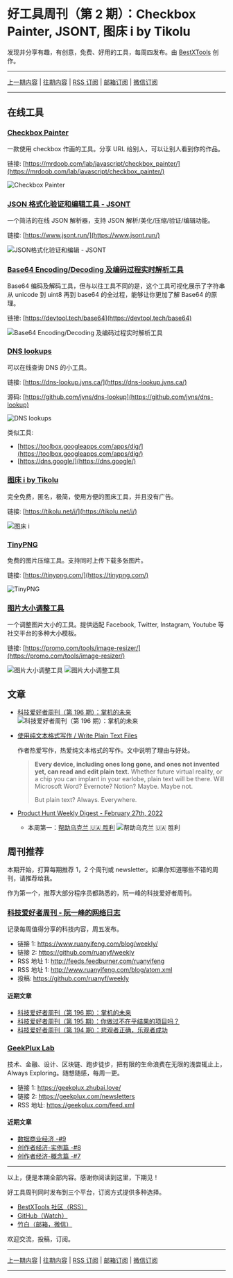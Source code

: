 # 好工具周刊（第 2 期）：Checkbox Painter, JSONT, 图床 i by Tikolu

发现并分享有趣，有创意，免费、好用的工具，每周四发布。由 [BestXTools](https://www.bestxtools.com/) 创作。

---

[上一期内容](issue-1.md) | [往期内容](https://github.com/bestxtools/weekly-cn) | [RSS 订阅](https://discuss-cn.bestxtools.com/t/weekly) | [邮箱订阅](https://bestxtools.zhubai.love/) | [微信订阅](https://discuss-cn.bestxtools.com/d/5/2)

---

## 在线工具

### [Checkbox Painter](https://mrdoob.com/lab/javascript/checkbox_painter/)

一款使用 checkbox 作画的工具。分享 URL 给别人，可以让别人看到你的作品。

链接: [https://mrdoob.com/lab/javascript/checkbox_painter/](https://mrdoob.com/lab/javascript/checkbox_painter/)

![Checkbox Painter](https://cdn.jsdelivr.net/gh/bestxtools/weekly-cn@main/images/2022-02-28-17-14-07.png)

### [JSON 格式化验证和编辑工具 - JSONT](https://www.jsont.run/)

一个简洁的在线 JSON 解析器，支持 JSON 解析/美化/压缩/验证/编辑功能。

链接: [https://www.jsont.run/](https://www.jsont.run/)

![JSON格式化验证和编辑 - JSONT](https://cdn.jsdelivr.net/gh/bestxtools/weekly-cn@main/images/2022-03-01-10-34-27.png)

### [Base64 Encoding/Decoding 及编码过程实时解析工具](https://devtool.tech/base64)

Base64 编码及解码工具，但与以往工具不同的是，这个工具可视化展示了字符串从 unicode 到 uint8 再到 base64 的全过程，能够让你更加了解 Base64 的原理。

链接: [https://devtool.tech/base64](https://devtool.tech/base64)

![Base64 Encoding/Decoding 及编码过程实时解析工具](https://cdn.jsdelivr.net/gh/bestxtools/weekly-cn@main/images/2022-03-02-10-35-19.png)

### [DNS lookups](https://dns-lookup.jvns.ca/)

可以在线查询 DNS 的小工具。

链接: [https://dns-lookup.jvns.ca/](https://dns-lookup.jvns.ca/)

源码: [https://github.com/jvns/dns-lookup](https://github.com/jvns/dns-lookup)

![DNS lookups](https://cdn.jsdelivr.net/gh/bestxtools/weekly-cn@main/images/2022-02-21-11-02-23.png)

类似工具:

- [https://toolbox.googleapps.com/apps/dig/](https://toolbox.googleapps.com/apps/dig/)
- [https://dns.google/](https://dns.google/)

### [图床 i by Tikolu](https://tikolu.net/i/)

完全免费，匿名，极简，使用方便的图床工具，并且没有广告。

链接: [https://tikolu.net/i/](https://tikolu.net/i/)

![图床 i](https://cdn.jsdelivr.net/gh/bestxtools/weekly-cn@main/images/2022-02-21-15-23-31.png)

### [TinyPNG](https://tinypng.com/)

免费的图片压缩工具。支持同时上传下载多张图片。

链接: [https://tinypng.com/](https://tinypng.com/)

![TinyPNG](https://cdn.jsdelivr.net/gh/bestxtools/weekly-cn@main/images/2022-03-01-10-21-38.png)

### [图片大小调整工具](https://promo.com/tools/image-resizer/)

一个调整图片大小的工具。提供适配 Facebook, Twitter, Instagram, Youtube 等社交平台的多种大小模板。

链接: [https://promo.com/tools/image-resizer/](https://promo.com/tools/image-resizer/)

![图片大小调整工具](https://cdn.jsdelivr.net/gh/bestxtools/weekly-cn@main/images/2022-03-01-17-41-22.png)
![图片大小调整工具](https://cdn.jsdelivr.net/gh/bestxtools/weekly-cn@main/images/2022-03-01-17-40-51.png)

## 文章

- [科技爱好者周刊（第 196 期）：掌机的未来](https://www.ruanyifeng.com/blog/2022/02/weekly-issue-196.html)
  ![科技爱好者周刊（第 196 期）：掌机的未来](https://cdn.jsdelivr.net/gh/bestxtools/weekly-cn@main/images/bg2022022010.webp)
- [使用纯文本格式写作 / Write Plain Text Files](https://sive.rs/plaintext)

  作者热爱写作，热爱纯文本格式的写作。文中说明了理由与好处。

  > **Every device, including ones long gone, and ones not invented yet, can read and edit plain text.** Whether future virtual reality, or a chip you can implant in your earlobe, plain text will be there. Will Microsoft Word? Evernote? Notion? Maybe. Maybe not.
  >
  > But plain text? Always. Everywhere.

- [Product Hunt Weekly Digest - February 27th, 2022](https://www.producthunt.com/newsletter/10060-help-ukraine)
  - 本周第一：[帮助乌克兰 🇺🇦 胜利](https://www.producthunt.com/posts/help-ukraine-win)
    ![帮助乌克兰 🇺🇦 胜利](https://cdn.jsdelivr.net/gh/bestxtools/weekly-cn@main/images/d39ff981-c874-400d-a903-45674c6a5a1e.jpeg)

## 周刊推荐

本期开始，打算每期推荐 1，2 个周刊或 newsletter。如果你知道哪些不错的周刊，请推荐给我。

作为第一个，推荐大部分程序员都熟悉的，阮一峰的科技爱好者周刊。

### [科技爱好者周刊 - 阮一峰的网络日志](https://www.ruanyifeng.com/blog/weekly/)

记录每周值得分享的科技内容，周五发布。

- 链接 1: <https://www.ruanyifeng.com/blog/weekly/>
- 链接 2: <https://github.com/ruanyf/weekly>
- RSS 地址 1: <http://feeds.feedburner.com/ruanyifeng>
- RSS 地址 1: <http://www.ruanyifeng.com/blog/atom.xml>
- 投稿: <https://github.com/ruanyf/weekly>

#### 近期文章

- [科技爱好者周刊（第 196 期）：掌机的未来](https://www.ruanyifeng.com/blog/2022/02/weekly-issue-196.html)
- [科技爱好者周刊（第 195 期）：你做过不在乎结果的项目吗？](https://www.ruanyifeng.com/blog/2022/02/weekly-issue-195.html)
- [科技爱好者周刊（第 194 期）：悲观者正确，乐观者成功](https://www.ruanyifeng.com/blog/2022/02/weekly-issue-194.html)

### [GeekPlux Lab](https://geekplux.zhubai.love/)

技术、金融、设计、区块链、跑步徒步，把有限的生命浪费在无限的浅尝辄止上，Always Exploring。随想随感，每周一更。

- 链接 1: <https://geekplux.zhubai.love/>
- 链接 2: <https://geekplux.com/newsletters>
- RSS 地址: <https://geekplux.com/feed.xml>

#### 近期文章

- [数据商业经济 -#9](https://geekplux.com/newsletters/9)
- [创作者经济-实例篇 -#8](https://geekplux.com/newsletters/8)
- [创作者经济-概念篇 -#7](https://geekplux.com/newsletters/7)

---

以上，便是本期全部内容。感谢你阅读到这里，下期见！

好工具周刊同时发布到三个平台，订阅方式提供多种选择。

- [BestXTools 社区（RSS）](https://discuss-cn.bestxtools.com/t/weekly)
- [GitHub（Watch）](https://github.com/bestxtools/weekly-cn)
- [竹白（邮箱，微信）](https://bestxtools.zhubai.love/)

欢迎交流，投稿，订阅。

---

[上一期内容](issue-1.md) | [往期内容](https://github.com/bestxtools/weekly-cn) | [RSS 订阅](https://discuss-cn.bestxtools.com/t/weekly) | [邮箱订阅](https://bestxtools.zhubai.love/) | [微信订阅](https://discuss-cn.bestxtools.com/d/5/2)

---
